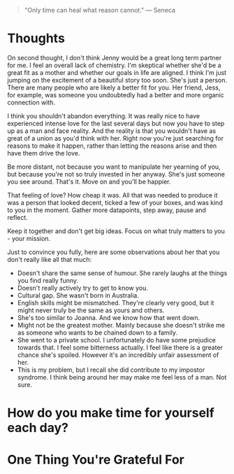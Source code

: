 
> \"Only time can heal what reason cannot.\" — Seneca

# Thoughts
On second thought, I don't think Jenny would be a great long term partner for me. I feel an overall lack of chemistry. I'm skeptical whether she'd be a great fit as a mother and whether our goals in life are aligned. I think I'm just jumping on the excitement of a beautiful story too soon. She's just a person. There are many people who are likely a better fit for you. Her friend, Jess, for example, was someone you undoubtedly had a better and more organic connection with.

I think you shouldn't abandon everything. It was really nice to have experienced intense love for the last several days but now you have to step up as a man and face reality. And the reality is that you wouldn't have as great of a union as you'd think with her. Right now you're just searching for reasons to make it happen, rather than letting the reasons arise and then  have them drive the love.

Be more distant, not because you want to manipulate her yearning of you, but because you're not so truly invested in her anyway. She's just someone you see around. That's it. Move on and you'll be happier.

That feeling of love? How cheap it was. All that was needed to produce it was a person that looked decent, ticked a few of your boxes, and was kind to you in the moment. Gather more datapoints, step away, pause and reflect.

Keep it together and don't get big ideas. Focus on what truly matters to you - your mission.

Just to convince you fully, here are some observations about her that you don't really like all that much:
- Doesn't share the same sense of humour. She rarely laughs at the things you find really funny.
- Doesn't really actively try to get to know you.
- Cultural gap. She wasn't born in Australia.
- English skills might be mismatched. They're clearly very good, but it might never truly be the same as yours and others.
- She's too similar to Joanna. And we know how that went down.
- Might not be the greatest mother. Mainly because she doesn't strike me as someone who wants to be chained down to a family.
- She went to a private school. I unfortunately do have some prejudice towards that. I feel some bitterness actually. I feel like there is a greater chance she's spoiled. However it's an incredibly unfair assessment of her.
- This is my problem, but I recall she did contribute to my impostor syndrome. I think being around her may make me feel less of a man. Not sure.


# How do you make time for yourself each day?

# One Thing You're Grateful For

